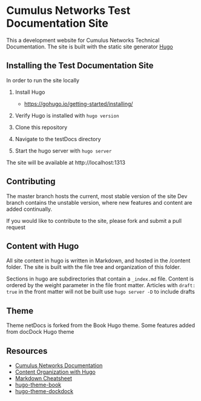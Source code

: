 # Cumulus Networks Test Documentation Site

This a development website for Cumulus Networks Technical Documentation.
The site is built with the static site generator [Hugo](https://gohugo.io/documentation/)

## Installing the Test Documentation Site

In order to run the site locally

1. Install Hugo
    - https://gohugo.io/getting-started/installing/

2. Verify Hugo is installed with `hugo version`

3. Clone this repository

4. Navigate to the testDocs directory

5. Start the hugo server with `hugo server`

The site will be available at http://localhost:1313

## Contributing

The master branch hosts the current, most stable version of the site
Dev branch contains the unstable version, where new features and content are added continually.

If you would like to contribute to the site, please fork and submit a pull request

## Content with Hugo

All site content in hugo is written in Markdown, and hosted in the /content folder.
The site is built with the file tree and organization of this folder.

Sections in hugo are subdirectories that contain a `_index.md` file.
Content is ordered by the weight parameter in the file front matter.
Articles with `draft: true` in the front matter will not be built
use `hugo server -D` to include drafts

## Theme

Theme netDocs is forked from the Book Hugo theme.
Some features added from docDock Hugo theme

## Resources
  - [Cumulus Networks Documentation](https://docs.cumulusnetworks.com)
  - [Content Organization with Hugo](https://gohugo.io/content-management/organization/)
  - [Markdown Cheatsheet](https://github.com/adam-p/markdown-here/wiki/Markdown-Cheatsheet#lists)
  - [hugo-theme-book](https://github.com/alex-shpak/hugo-book)
  - [hugo-theme-dockdock](https://github.com/vjeantet/hugo-theme-docdock)
